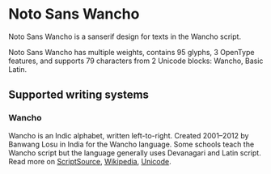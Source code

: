 
# Noto Sans Wancho

Noto Sans Wancho is a sanserif design for texts in the Wancho script. 

Noto Sans Wancho has multiple weights, contains 95 glyphs, 3 OpenType features, and supports 79 characters from 2 Unicode blocks: Wancho, Basic Latin.


## Supported writing systems


### Wancho

Wancho is an Indic alphabet, written left-to-right. Created 2001–2012 by Banwang Losu in India for the Wancho language. Some schools teach the Wancho script but the language generally uses Devanagari and Latin script. Read more on [ScriptSource](https://scriptsource.org/scr/Wcho), [Wikipedia](https://en.wikipedia.org/wiki/ISO_15924:Wcho), [Unicode](https://www.unicode.org/versions/Unicode13.0.0/ch13.pdf#G46061).

